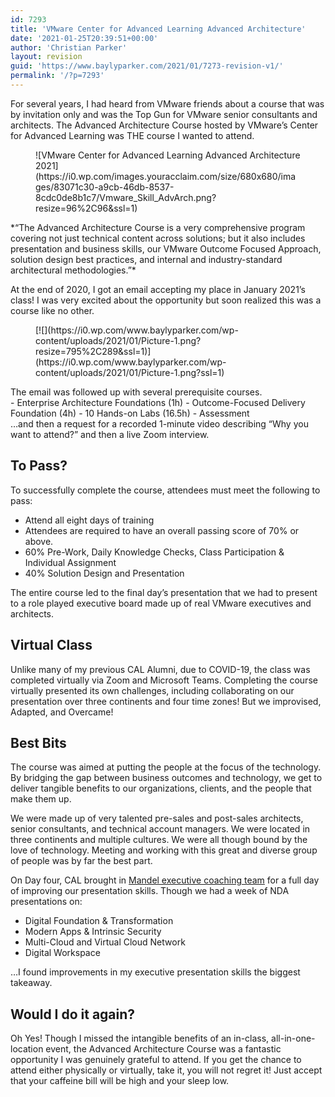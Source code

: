 ```yaml
---
id: 7293
title: 'VMware Center for Advanced Learning Advanced Architecture'
date: '2021-01-25T20:39:51+00:00'
author: 'Christian Parker'
layout: revision
guid: 'https://www.baylyparker.com/2021/01/7273-revision-v1/'
permalink: '/?p=7293'
---
```


For several years, I had heard from VMware friends about a course that was by invitation only and was the Top Gun for VMware senior consultants and architects. The Advanced Architecture Course hosted by VMware’s Center for Advanced Learning was THE course I wanted to attend.

<div class="wp-block-image"><figure class="alignright is-resized">![VMware Center for Advanced Learning Advanced Architecture 2021](https://i0.wp.com/images.youracclaim.com/size/680x680/images/83071c30-a9cb-46db-8537-8cdc0de8b1c7/Vmware_Skill_AdvArch.png?resize=96%2C96&ssl=1)</figure></div>*“The Advanced Architecture Course is a very comprehensive program covering not just technical content across solutions; but it also includes presentation and business skills, our VMware Outcome Focused Approach, solution design best practices, and internal and industry-standard architectural methodologies.”*

At the end of 2020, I got an email accepting my place in January 2021’s class! I was very excited about the opportunity but soon realized this was a course like no other.

<figure class="wp-block-image size-large">[![](https://i0.wp.com/www.baylyparker.com/wp-content/uploads/2021/01/Picture-1.png?resize=795%2C289&ssl=1)](https://i0.wp.com/www.baylyparker.com/wp-content/uploads/2021/01/Picture-1.png?ssl=1)</figure>The email was followed up with several prerequisite courses.

<div class="wp-container-7 wp-block-group"><div class="wp-block-group__inner-container">- Enterprise Architecture Foundations (1h)
- Outcome-Focused Delivery Foundation (4h)
- 10 Hands-on Labs (16.5h)
- Assessment

</div></div>…and then a request for a recorded 1-minute video describing “Why you want to attend?” and then a live Zoom interview.

## To Pass?

To successfully complete the course, attendees must meet the following to pass:

- Attend all eight days of training
- Attendees are required to have an overall passing score of 70% or above.
- 60% Pre-Work, Daily Knowledge Checks, Class Participation &amp; Individual Assignment
- 40% Solution Design and Presentation

The entire course led to the final day’s presentation that we had to present to a role played executive board made up of real VMware executives and architects.

## Virtual Class

Unlike many of my previous CAL Alumni, due to COVID-19, the class was completed virtually via Zoom and Microsoft Teams. Completing the course virtually presented its own challenges, including collaborating on our presentation over three continents and four time zones! But we improvised, Adapted, and Overcame!

## Best Bits

The course was aimed at putting the people at the focus of the technology. By bridging the gap between business outcomes and technology, we get to deliver tangible benefits to our organizations, clients, and the people that make them up.

We were made up of very talented pre-sales and post-sales architects, senior consultants, and technical account managers. We were located in three continents and multiple cultures. We were all though bound by the love of technology. Meeting and working with this great and diverse group of people was by far the best part.

On Day four, CAL brought in [Mandel executive coaching team](https://www.mandel.com/) for a full day of improving our presentation skills. Though we had a week of NDA presentations on:

- Digital Foundation &amp; Transformation
- Modern Apps &amp; Intrinsic Security
- Multi-Cloud and Virtual Cloud Network
- Digital Workspace

…I found improvements in my executive presentation skills the biggest takeaway.

## Would I do it again?

Oh Yes! Though I missed the intangible benefits of an in-class, all-in-one-location event, the Advanced Architecture Course was a fantastic opportunity I was genuinely grateful to attend. If you get the chance to attend either physically or virtually, take it, you will not regret it! Just accept that your caffeine bill will be high and your sleep low.